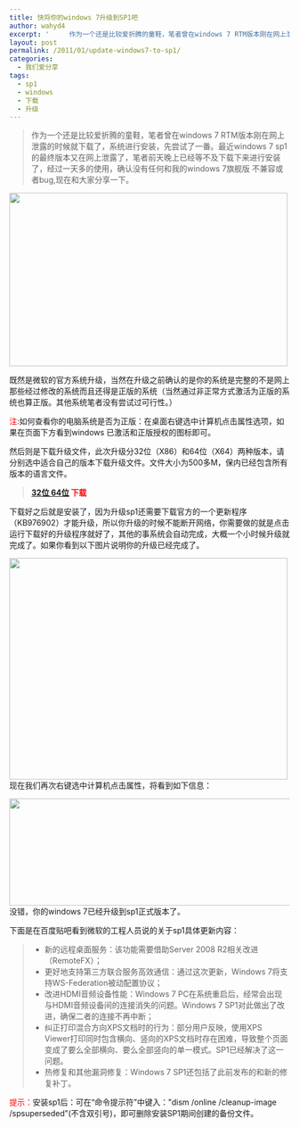 ```yaml
---
title: 快将你的windows 7升级到SP1吧
author: wahyd4
excerpt: '     作为一个还是比较爱折腾的童鞋，笔者曾在windows 7 RTM版本刚在网上泄露的时候就下载了，系统进行安装，先尝试了一番。最近windows 7 sp1 的最终版本又在网上泄露了，笔者前天晚上已经等不及下载下来进行安装了，经过一天多的使用，确认没有任何和我的windows 7旗舰版 不兼容或者bug,现在和大家分享一下。'
layout: post
permalink: /2011/01/update-windows7-to-sp1/
categories:
  - 我们爱分享
tags:
  - sp1
  - windows
  - 下载
  - 升级
---
```

> 作为一个还是比较爱折腾的童鞋，笔者曾在windows 7 RTM版本刚在网上泄露的时候就下载了，系统进行安装，先尝试了一番。最近windows 7 sp1 的最终版本又在网上泄露了，笔者前天晚上已经等不及下载下来进行安装了，经过一天多的使用，确认没有任何和我的windows 7旗舰版 不兼容或者bug,现在和大家分享一下。

[<img class="aligncenter size-full wp-image-1342" title="1-20-1_conew1" src="/images/2011/01/1-20-1_conew1.jpg" alt="" width="500" height="311" />][1]

既然是微软的官方系统升级，当然在升级之前确认的是你的系统是完整的不是网上那些经过修改的系统而且还得是正版的系统（当然通过非正常方式激活为正版的系统也算正版。其他系统笔者没有尝试过可行性。）

<span style="color: #ff0000;">注</span>:如何查看你的电脑系统是否为正版：在桌面右键选中计算机点击属性选项，如果在页面下方看到windows 已激活和正版授权的图标即可。

然后则是下载升级文件，此次升级分32位（X86）和64位（X64）两种版本，请分别选中适合自己的版本下载升级文件。文件大小为500多M，保内已经包含所有版本的语言文件。

> **<span style="color: #ff0000;"><a href="http://u.115.com/file/f195a71b2f" target="_blank">32位 </a> <a href="http://u.115.com/file/f1a9f0b123" target="_blank"> 64位</a> 下载</span>**

下载好之后就是安装了，因为升级sp1还需要下载官方的一个更新程序（KB976902）才能升级，所以你升级的时候不能断开网络，你需要做的就是点击运行下载好的升级程序就好了，其他的事系统会自动完成，大概一个小时候升级就完成了。如果你看到以下图片说明你的升级已经完成了。

[<img class="aligncenter size-full wp-image-1340" title="1-18-1_conew1" src="/images/2011/01/1-18-1_conew1.jpg" alt="" width="500" height="397" />][2]现在我们再次右键选中计算机点击属性，将看到如下信息：

[<img class="aligncenter size-full wp-image-1341" title="1-20-2_conew1" src="/images/2011/01/1-20-2_conew1.jpg" alt="" width="594" height="192" />][3]没错，你的windows 7已经升级到sp1正式版本了。

下面是在百度贴吧看到微软的工程人员说的关于sp1具体更新内容：

> *   新的远程桌面服务：该功能需要借助Server 2008 R2相关改进（RemoteFX）；
> *   更好地支持第三方联合服务高效通信：通过这次更新，Windows 7将支持WS-Federation被动配置协议；
> *   改进HDMI音频设备性能：Windows 7 PC在系统重启后，经常会出现与HDMI音频设备间的连接消失的问题。Windows 7 SP1对此做出了改进，确保二者的连接不再中断；
> *   纠正打印混合方向XPS文档时的行为：部分用户反映，使用XPS Viewer打印同时包含横向、竖向的XPS文档时存在困难，导致整个页面变成了要么全部横向、要么全部竖向的单一模式。SP1已经解决了这一问题。
> *   热修复和其他漏洞修复：Windows 7 SP1还包括了此前发布的和新的修复补丁。

<span style="color: #ff0000;">提示：</span>安装sp1后：可在“命令提示符”中键入：”dism /online /cleanup-image /spsuperseded”(不含双引号)，即可删除安装SP1期间创建的备份文件。

 [1]: /images/2011/01/1-20-1_conew1.jpg
 [2]: /images/2011/01/1-18-1_conew1.jpg
 [3]: /images/2011/01/1-20-2_conew1.jpg